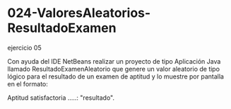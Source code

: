 # 024-ValoresAleatorios-ResultadoExamen
ejercicio 05

Con ayuda del IDE NetBeans realizar un proyecto de tipo Aplicación Java llamado
ResultadoExamenAleatorio que genere un valor aleatorio de tipo lógico para el resultado
de un examen de aptitud y lo muestre por pantalla en el formato:

Aptitud satisfactoria .....: "resultado".

